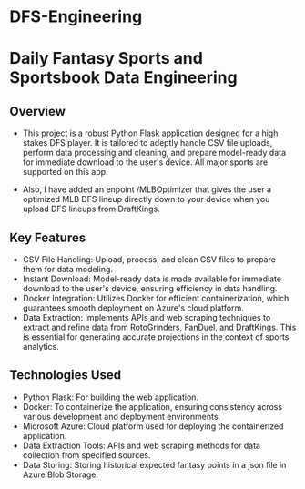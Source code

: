 # DFS-Engineering
# Daily Fantasy Sports and Sportsbook Data Engineering
## Overview
- This project is a robust Python Flask application designed for a high stakes DFS player. It is tailored to adeptly handle CSV file uploads, perform data processing and cleaning, and prepare model-ready data for immediate download to the user's device. All major sports are supported on this app.

- Also, I have added an enpoint /MLBOptimizer that gives the user a optimized MLB DFS lineup directly down to your device when you upload DFS lineups from DraftKings.

## Key Features
- CSV File Handling: Upload, process, and clean CSV files to prepare them for data modeling.
- Instant Download: Model-ready data is made available for immediate download to the user's device, ensuring efficiency in data handling.
- Docker Integration: Utilizes Docker for efficient containerization, which guarantees smooth deployment on Azure's cloud platform.
- Data Extraction: Implements APIs and web scraping techniques to extract and refine data from RotoGrinders, FanDuel, and DraftKings. This is essential for generating accurate projections in the context of sports analytics.
## Technologies Used
- Python Flask: For building the web application.
- Docker: To containerize the application, ensuring consistency across various development and deployment environments.
- Microsoft Azure: Cloud platform used for deploying the containerized application.
- Data Extraction Tools: APIs and web scraping methods for data collection from specified sources.
- Data Storing: Storing historical expected fantasy points in a json file in Azure Blob Storage.
